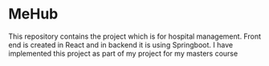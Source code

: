 # MeHub
This repository contains the project which is for hospital management. Front end is created in React and in backend it is using Springboot. I have implemented this project as part of my project for my masters course
